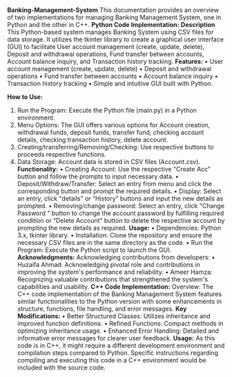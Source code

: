 **Banking-Management-System**
This documentation provides an overview of two implementations for managing Banking Management System, one in Python and the other in C++.
**Python Code Implementation:**
**Description**
This Python-based system manages Banking System using CSV files for data storage. It utilizes the tkinter library to create a graphical user interface (GUI) to facilitate User account management (create, update, delete), Deposit and withdrawal operations, Fund transfer between accounts, Account balance inquiry, and Transaction history tracking.
**Features:**
•	User account management (create, update, delete)
•	Deposit and withdrawal operations
•	Fund transfer between accounts
•	Account balance inquiry
•	Transaction history tracking
•	Simple and intuitive GUI built with Python.

**How to Use:**
1.	Run the Program: Execute the Python file (main.py) in a Python environment.
2.	Menu Options: The GUI offers various options for Account creation, withdrawal funds, deposit funds, transfer fund, checking account details, checking transaction history, delete account.
3.	Creating/transferring/Removing/Checking: Use respective buttons to proceeds respective functions.
4.	Data Storage: Account data is stored in CSV files (Account.csv).
**Functionality:**
•	Creating Account: Use the respective "Create Acc" button and follow the prompts to input necessary data.
•	Deposit/Withdraw/Transfer: Select an entry from menu and click the corresponding button and prompt the required details.
•	Display: Select an entry, click "details" or “History” buttons and input the new details as prompted.
•	Removing/change password: Select an entry, click "Change Password " button to change the account password by fulfilling required condition or “Delete Account” button to delete the respective account by prompting the new details as required.
**Usage:**
•	Dependencies: Python 3.x, tkinter library.
•	Installation: Clone the repository and ensure the necessary CSV files are in the same directory as the code.
•	Run the Program: Execute the Python script to launch the GUI.
**Acknowledgments:**
Acknowledging contributions from developers:
•	Huzaifa Ahmad: Acknowledging pivotal role and contributions in improving the system's performance and reliability.
•	Ameer Hamza: Recognizing valuable contributions that strengthened the system's capabilities and usability.
**C++ Code Implementation:**
Overview: The C++ code implementation of the Banking Management System features similar functionalities to the Python version with some enhancements in structure, functions, file handling, and error messages.
**Key Modifications:**
•	Better Structured Classes: Utilizes inheritance and improved function definitions.
•	Refined Functions: Compact methods in optimizing inheritance usage.
•	Enhanced Error Handling: Detailed and informative error messages for clearer user feedback.
**Usage:**
As this code is in C++, it might require a different development environment and compilation steps compared to Python. Specific instructions regarding compiling and executing this code in a C++ environment would be included with the source code.




